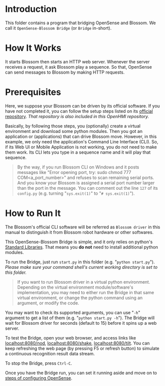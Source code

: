 # Introduction

This folder contains a program that bridging OpenSense and Blossom.
We call it `OpenSense-Blossom Bridge` (or `Bridge` in-short).

# How It Works

It starts Blossom then starts an HTTP web server.
Whenever the server receives a request, it ask Blossom play a sequence.
So that, OpenSense can send messages to Blossom by making HTTP requests.

# Prerequisites

Here, we suppose your Blossom can be driven by its official software.
If you have not completed it, you can follow the setup steps listed on its [official repository](https://github.com/hrc2/blossom-public). *That repository is also included in this OpenHMI repository.*

Basically, by following those steps, you (optionally) create a virtual environment and download some python modules.
Then you got an application or (applications) that can drive Blossom move.
However, in this example, we only need the application's Command Line Interface (CLI). So, if its Web UI or Mobile Application is not working, you do not need to make them work.
Its CLI lets you type in a sequence name and it will play that sequence.

> By the way, if you run Blossom CLI on Windows and it posts messages like "Error opening port, try: sudo chmod 777 COM<a_port_number>" and refuses to scan remaining serial ports.
> And you know your Blossom is assigned a serial port number larger than the port in the message.
> You can comment out the line `127` of its `config.py` (e.g. turning "`sys.exit(1)`" to "`# sys.exit(1)`").

# How to Run It

The Blossom's official CLI software will be referred as `Blossom driver` in this manual to distinguish it from Blossom robot hardware or other softwares.

This OpenSense-Blossom Bridge is simple, and it only relies on python's [Standard Libraries](https://docs.python.org/3/library/).
That means you **do not** need to install additional python modules.

To run the Bridge, just run `start.py` in this folder (e.g. "`python start.py`"). *Please make sure your command shell's current working directory is set to this folder.*

> If you want to run Blossom driver in a virtual python environment. Depending on the virtual environment module/software's implementation, you may need to either run the Bridge in that same virtual environment, or change the python command using an argument, or modify the code.

You may want to check its supported arguments, you can use "`-h`" argument to get a list of them (e.g. "`python start.py -h`").
The Bridge will wait for Blossom driver for seconds (default to 15) before it spins up a web server.

To test the Bridge, open your web browser, and access links like [localhost:8080/nod](http://localhost:8080/nod), [localhost:8080/shake](http://localhost:8080/shake), [localhost:8080/tilt](http://localhost:8080/tilt). You can keep refreshing the web page (by pressing F5 or refresh button) to simulate a continuous recognition result data stream.

To stop the Bridge, press `Ctrl-C`.

Once you have the Bridge run, you can set it running aside and move on to [steps of configuring OpenSense](../OpenSense%20Workspace/README.md).
